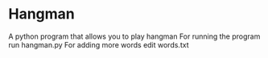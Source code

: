 # Hangman
A python program that allows you to play hangman
For running the program run hangman.py
For adding more words edit words.txt
